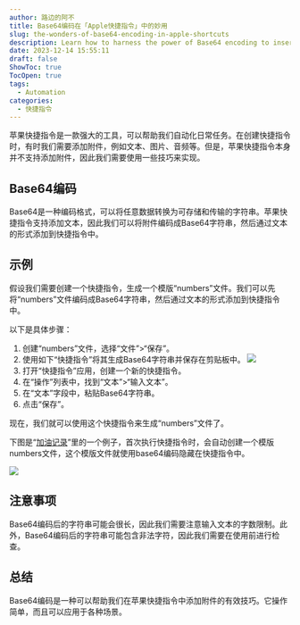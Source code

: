 ```yaml
---
author: 路边的阿不
title: Base64编码在「Apple快捷指令」中的妙用
slug: the-wonders-of-base64-encoding-in-apple-shortcuts
description: Learn how to harness the power of Base64 encoding to insert attachments into Apple Shortcuts actions, boosting the efficiency and functionality of your daily errands beyond the obvious.
date: 2023-12-14 15:55:11
draft: false
ShowToc: true
TocOpen: true
tags:
  - Automation
categories:
  - 快捷指令
---
```

苹果快捷指令是一款强大的工具，可以帮助我们自动化日常任务。在创建快捷指令时，有时我们需要添加附件，例如文本、图片、音频等。但是，苹果快捷指令本身并不支持添加附件，因此我们需要使用一些技巧来实现。

## Base64编码

Base64是一种编码格式，可以将任意数据转换为可存储和传输的字符串。苹果快捷指令支持添加文本，因此我们可以将附件编码成Base64字符串，然后通过文本的形式添加到快捷指令中。

## 示例

假设我们需要创建一个快捷指令，生成一个模版“numbers”文件。我们可以先将“numbers”文件编码成Base64字符串，然后通过文本的形式添加到快捷指令中。

以下是具体步骤：

1. 创建“numbers”文件，选择“文件”>“保存”。
2. 使用如下“快捷指令”将其生成Base64字符串并保存在剪贴板中。
![](imgs/posts/2023-12-14-the-wonders-of-base64-encoding-in-apple-shortcuts/1.webp)
1. 打开“快捷指令”应用，创建一个新的快捷指令。
2. 在“操作”列表中，找到“文本”>“输入文本”。
3. 在“文本”字段中，粘贴Base64字符串。
4. 点击“保存”。

现在，我们就可以使用这个快捷指令来生成“numbers”文件了。

下图是“[加油记录](https://github.com/caol64/apple-shortcuts/blob/main/FuelingRecord/README.md)”里的一个例子，首次执行快捷指令时，会自动创建一个模版numbers文件，这个模版文件就使用base64编码隐藏在快捷指令中。

![](imgs/posts/2023-12-14-the-wonders-of-base64-encoding-in-apple-shortcuts/2.webp)

## 注意事项

Base64编码后的字符串可能会很长，因此我们需要注意输入文本的字数限制。此外，Base64编码后的字符串可能包含非法字符，因此我们需要在使用前进行检查。

## 总结

Base64编码是一种可以帮助我们在苹果快捷指令中添加附件的有效技巧。它操作简单，而且可以应用于各种场景。